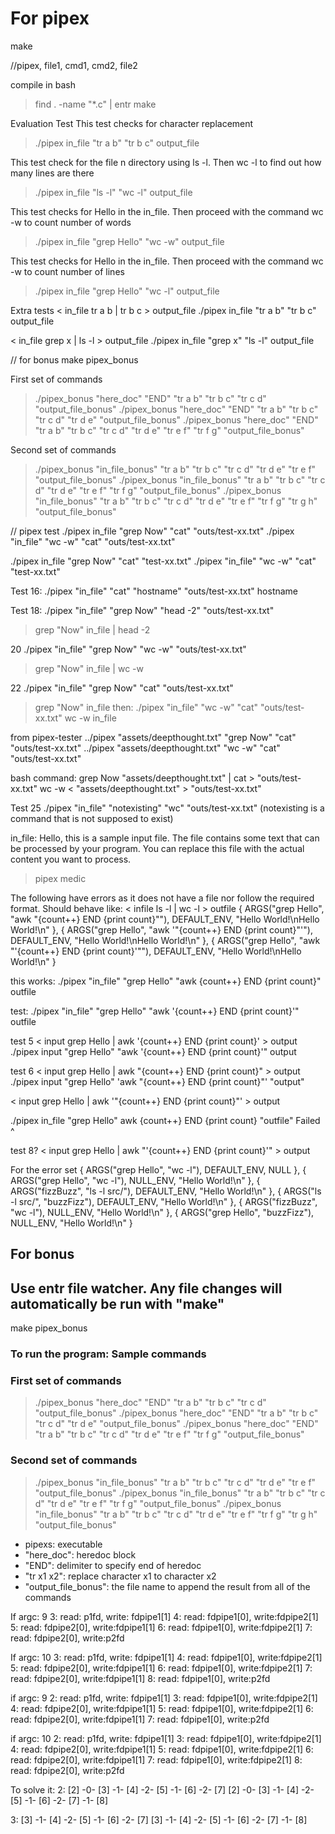 # For pipex

make

//pipex, file1, cmd1, cmd2, file2

compile in bash
> find . -name "*.c" | entr make

Evaluation Test
This test checks for character replacement
> ./pipex in_file "tr a b" "tr b c" output_file

This test check for the file n directory using ls -l.
Then wc -l to find out how many lines are there
> ./pipex in_file "ls -l" "wc -l" output_file

This test checks for Hello in the in_file.
Then proceed with the command wc -w to count number of words
> ./pipex in_file "grep Hello" "wc -w" output_file

This test checks for Hello in the in_file.
Then proceed with the command wc -w to count number of lines
> ./pipex in_file "grep Hello" "wc -l" output_file

Extra tests
 < in_file tr a b | tr b c > output_file
./pipex in_file "tr a b" "tr b c" output_file

< in_file grep x | ls -l > output_file
./pipex in_file "grep x" "ls -l" output_file

// for bonus
make pipex_bonus

First set of commands
> ./pipex_bonus "here_doc" "END" "tr a b" "tr b c" "tr c d" "output_file_bonus"
> ./pipex_bonus "here_doc" "END" "tr a b" "tr b c" "tr c d" "tr d e" "output_file_bonus"
> ./pipex_bonus "here_doc" "END" "tr a b" "tr b c" "tr c d" "tr d e" "tr e f" "tr f g" "output_file_bonus"

Second set of commands
> ./pipex_bonus "in_file_bonus" "tr a b" "tr b c" "tr c d" "tr d e"  "tr e f"  "output_file_bonus"
> ./pipex_bonus "in_file_bonus" "tr a b" "tr b c" "tr c d" "tr d e"  "tr e f" "tr f g" "output_file_bonus"
> ./pipex_bonus "in_file_bonus" "tr a b" "tr b c" "tr c d" "tr d e"  "tr e f" "tr f g" "tr g h" "output_file_bonus"

// pipex test
./pipex in_file "grep Now" "cat" "outs/test-xx.txt"
./pipex "in_file" "wc -w" "cat" "outs/test-xx.txt"

./pipex in_file "grep Now" "cat" "test-xx.txt"
./pipex "in_file" "wc -w" "cat" "test-xx.txt"

Test 16:
./pipex "in_file" "cat" "hostname" "outs/test-xx.txt"
hostname

Test 18:
./pipex "in_file" "grep Now" "head -2" "outs/test-xx.txt"
>grep "Now" in_file | head -2

20
./pipex "in_file" "grep Now" "wc -w" "outs/test-xx.txt"
>grep "Now" in_file | wc -w

22
./pipex "in_file" "grep Now" "cat" "outs/test-xx.txt"
>grep "Now" in_file
then:
./pipex "in_file" "wc -w" "cat" "outs/test-xx.txt"
>wc -w in_file

from pipex-tester
../pipex "assets/deepthought.txt" "grep Now" "cat" "outs/test-xx.txt"
../pipex "assets/deepthought.txt" "wc -w" "cat" "outs/test-xx.txt"

bash command:
grep Now "assets/deepthought.txt" | cat > "outs/test-xx.txt"
wc -w < "assets/deepthought.txt" > "outs/test-xx.txt"

Test 25
./pipex "in_file" "notexisting" "wc" "outs/test-xx.txt"
(notexisting is a command that is not supposed to exist)

in_file:
Hello, this is a sample input file.
The file contains some text that can be processed by your program.
You can replace this file with the actual content you want to process.

>pipex medic

The following have errors as it does not have a file nor follow the required format. Should behave like: < infile ls -l | wc -l > outfile
{ ARGS("grep Hello", "awk \"{count++} END {print count}\""), DEFAULT_ENV, "Hello World!\nHello World!\n" },
{ ARGS("grep Hello", "awk '\"{count++} END {print count}\"'"), DEFAULT_ENV, "Hello World!\nHello World!\n" },
{ ARGS("grep Hello", "awk \"'{count++} END {print count}'\""), DEFAULT_ENV, "Hello World!\nHello World!\n" }

this works:
./pipex "in_file" "grep Hello" "awk {count++} END {print count}" outfile

test:
./pipex "in_file" "grep Hello" "awk '{count++} END {print count}'" outfile

test 5
< input grep Hello | awk '{count++} END {print count}' > output
 ./pipex input "grep Hello" "awk '{count++} END {print count}'" output
<!-- returns 2 -->

test 6
< input grep Hello | awk "{count++} END {print count}" > output
./pipex input "grep Hello" 'awk "{count++} END {print count}"' "output"
<!-- returns 2 -->

<!-- test 7 -->
< input grep Hello | awk '"{count++} END {print count}"' > output

 <!-- return
 Hello World 
 Hello World-->

./pipex in_file "grep Hello" awk {count++} END {print count}  "outfile"
Failed ^

test 8?
< input grep Hello | awk "'{count++} END {print count}'" > output

For the error set
{ ARGS("grep Hello", "wc -l"), DEFAULT_ENV, NULL },
{ ARGS("grep Hello", "wc -l"), NULL_ENV, "Hello World!\n" },
{ ARGS("fizzBuzz", "ls -l src/"), DEFAULT_ENV, "Hello World!\n" },
{ ARGS("ls -l src/", "buzzFizz"), DEFAULT_ENV, "Hello World!\n" },
{ ARGS("fizzBuzz", "wc -l"), NULL_ENV, "Hello World!\n" },
{ ARGS("grep Hello", "buzzFizz"), NULL_ENV, "Hello World!\n" }

## For bonus

## Use entr file watcher. Any file changes will automatically be run with "make"

<!-- find . -name "*.c" | entr make -->
make pipex_bonus

### To run the program: Sample commands

### First set of commands

> ./pipex_bonus "here_doc" "END" "tr a b" "tr b c" "tr c d" "output_file_bonus"
> ./pipex_bonus "here_doc" "END" "tr a b" "tr b c" "tr c d" "tr d e" "output_file_bonus"
> ./pipex_bonus "here_doc" "END" "tr a b" "tr b c" "tr c d" "tr d e" "tr e f" "tr f g" "output_file_bonus"

### Second set of commands

> ./pipex_bonus "in_file_bonus" "tr a b" "tr b c" "tr c d" "tr d e"  "tr e f"  "output_file_bonus"
> ./pipex_bonus "in_file_bonus" "tr a b" "tr b c" "tr c d" "tr d e"  "tr e f" "tr f g" "output_file_bonus"
> ./pipex_bonus "in_file_bonus" "tr a b" "tr b c" "tr c d" "tr d e"  "tr e f" "tr f g" "tr g h" "output_file_bonus"

- pipexs: executable
- "here_doc": heredoc block
- "END": delimiter to specify end of heredoc
- "tr x1 x2": replace character x1 to character x2
- "output_file_bonus": the file name to append the result from all of the commands

If argc: 9
3: read: p1fd, write: fdpipe1[1]
4: read: fdpipe1[0], write:fdpipe2[1]
5: read: fdpipe2[0], write:fdpipe1[1]
6: read: fdpipe1[0], write:fdpipe2[1]
7: read: fdpipe2[0], write:p2fd

If argc: 10
3: read: p1fd, write: fdpipe1[1]
4: read: fdpipe1[0], write:fdpipe2[1]
5: read: fdpipe2[0], write:fdpipe1[1]
6: read: fdpipe1[0], write:fdpipe2[1]
7: read: fdpipe2[0], write:fdpipe1[1]
8: read: fdpipe1[0], write:p2fd

if argc: 9
2: read: p1fd, write: fdpipe1[1]
3: read: fdpipe1[0], write:fdpipe2[1]
4: read: fdpipe2[0], write:fdpipe1[1]
5: read: fdpipe1[0], write:fdpipe2[1]
6: read: fdpipe2[0], write:fdpipe1[1]
7: read: fdpipe1[0], write:p2fd

if argc: 10
2: read: p1fd, write: fdpipe1[1]
3: read: fdpipe1[0], write:fdpipe2[1]
4: read: fdpipe2[0], write:fdpipe1[1]
5: read: fdpipe1[0], write:fdpipe2[1]
6: read: fdpipe2[0], write:fdpipe1[1]
7: read: fdpipe1[0], write:fdpipe2[1]
8: read: fdpipe2[0], write:p2fd

To solve it:
2:
[2] -0- [3] -1- [4] -2- [5] -1- [6] -2- [7]
[2] -0- [3] -1- [4] -2- [5] -1- [6] -2- [7] -1- [8]

3:
[3] -1- [4] -2- [5] -1- [6] -2- [7]
[3] -1- [4] -2- [5] -1- [6] -2- [7] -1- [8]
